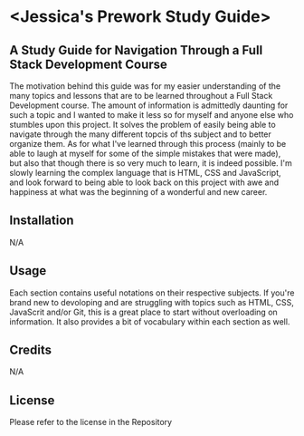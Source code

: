 # <Jessica's Prework Study Guide>

## A Study Guide for Navigation Through a Full Stack Development Course

The motivation behind this guide was for my easier understanding of the many topics and lessons that are to be learned throughout a Full Stack Development course. The amount of information is admittedly daunting for such a topic and I wanted to make it less so for myself and anyone else who stumbles upon this project. It solves the problem of easily being able to navigate through the many different topcis of ths subject and to better organize them. As for what I've learned through this process (mainly to be able to laugh at myself for some of the simple mistakes that were made), but also that though there is so very much to learn, it is indeed possible. I'm slowly learning the complex language that is HTML, CSS and JavaScript, and look forward to being able to look back on this project with awe and happiness at what was the beginning of a wonderful and new career. 


## Installation

N/A

## Usage

Each section contains useful notations on their respective subjects. If you're brand new to devoloping and are struggling with topics such as HTML, CSS, JavaScrit and/or Git, this is a great place to start without overloading on information. It also provides a bit of vocabulary within each section as well. 



## Credits

N/A

## License

Please refer to the license in the Repository